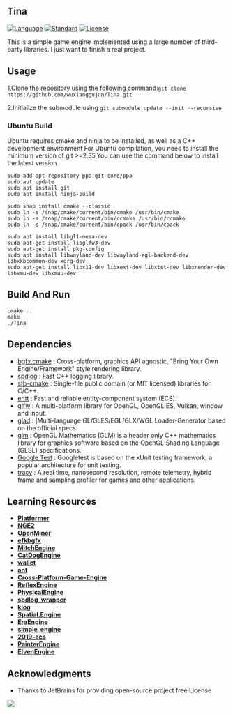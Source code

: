 Tina
----------
[![Language](https://img.shields.io/badge/language-C++-blue.svg)](https://isocpp.org/)
[![Standard](https://img.shields.io/badge/c%2B%2B-17-blue.svg)](https://en.wikipedia.org/wiki/C%2B%2B#Standardization)
[![License](https://img.shields.io/badge/license-MIT-blue.svg)](https://opensource.org/licenses/MIT)

This is a simple game engine implemented using a large number of third-party libraries. I just want to finish a real project.

## Usage
1.Clone the repository using the following command:`git clone https://github.com/wuxianggujun/Tina.git`

2.Initialize the submodule using `git submodule update --init --recursive`

### Ubuntu Build
Ubuntu requires cmake and ninja to be installed, as well as a C++ development environment
For Ubuntu compilation, you need to install the minimum version of git >=2.35,You can use the command below to install the latest version
```shell
sudo add-apt-repository ppa:git-core/ppa
sudo apt update
sudo apt install git
sudo apt install ninja-build
```

```shell
sudo snap install cmake --classic
sudo ln -s /snap/cmake/current/bin/cmake /usr/bin/cmake
sudo ln -s /snap/cmake/current/bin/ccmake /usr/bin/ccmake
sudo ln -s /snap/cmake/current/bin/cpack /usr/bin/cpack
```

```shell
sudo apt install libgl1-mesa-dev
sudo apt-get install libglfw3-dev
sudo apt-get install pkg-config
sudo apt install libwayland-dev libwayland-egl-backend-dev libxkbcommon-dev xorg-dev 
sudo apt-get install libx11-dev libxext-dev libxtst-dev libxrender-dev libxmu-dev libxmuu-dev

```
## Build And Run
```mkdir build & cd build
cmake ..
make
./Tina
```

## Dependencies

 * [bgfx.cmake](https://github.com/bkaradzic/bgfx.cmake.git) :  Cross-platform, graphics API agnostic, "Bring Your Own Engine/Framework" style rendering library.        
 * [spdlog](https://github.com/gabime/spdlog.git)   :           Fast C++ logging library.
 * [stb-cmake](https://github.com/wuxianggujun/stb-cmake.git) :     Single-file public domain (or MIT licensed) libraries for C/C++.       
 * [entt](https://github.com/skypjack/entt.git)  :              Fast and reliable entity-component system (ECS).
 * [glfw](https://github.com/glfw/glfw.git)   :                 A multi-platform library for OpenGL, OpenGL ES, Vulkan, window and input.       
 * [glad](https://github.com/Dav1dde/glad.git) :  |Multi-language GL/GLES/EGL/GLX/WGL Loader-Generator based on the official specs.         
 * [glm](https://github.com/g-truc/glm.git)  :                  OpenGL Mathematics (GLM) is a header only C++ mathematics library for graphics software based on the OpenGL Shading Language (GLSL) specifications.        
 * [Google Test](https://github.com/google/googletest.git) :    Googletest is based on the xUnit testing framework, a popular architecture for unit testing.         
 * [tracy](https://github.com/wolfpld/tracy.git)    :           A real time, nanosecond resolution, remote telemetry, hybrid frame and sampling profiler for games and other applications.         


## Learning Resources

- **[Platformer](https://github.com/Somgonk/Platformer)**
- **[NGE2](https://github.com/NorbertGerberg/NGE2)**
- **[OpenMiner](https://github.com/Unarelith/OpenMiner)**
- **[efkbgfx](https://github.com/cloudwu/efkbgfx)**
- **[MitchEngine](https://github.com/wobbier/MitchEngine)**
- **[CatDogEngine](https://github.com/CatDogEngine/CatDogEngine)**
- **[wallet](https://github.com/wiimag/wallet)**
- **[ant](https://github.com/ejoy/ant)**
- **[Cross-Platform-Game-Engine](https://github.com/ThomasJowett/Cross-Platform-Game-Engine)**
- **[ReflexEngine](https://github.com/dante1130/ReflexEngine)**
- **[PhysicalEngine](https://github.com/Im-Rises/PhysicalEngine)**
- **[spdlog_wrapper](https://github.com/gqw/spdlog_wrapper)**
- **[klog](https://github.com/KkemChen/klog)**
- **[Spatial.Engine](https://github.com/luizgabriel/Spatial.Engine)**
- **[EraEngine](https://github.com/EldarMuradov/EraEngine)**
- **[simple_engine](https://github.com/bikemurt/simple_engine)**
- **[2019-ecs](https://code.austinmorlan.com/austin/2019-ecs)**
- **[PainterEngine](https://github.com/matrixcascade/PainterEngine)**
- **[ElvenEngine](https://github.com/denyskryvytskyi/ElvenEngine)**

## Acknowledgments

- Thanks to JetBrains for providing open-source project free License

<a href="https://jb.gg/OpenSourceSupport"><img src="./img/jb_beam.svg" /></a>

